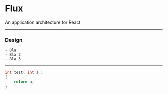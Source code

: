 # Flux

An application architecture for React

---

### Design

    - Bla 
    - Bla 2 
    - Bla 3

---

```CPP
int test( int a )
{
    return a;
}
```
